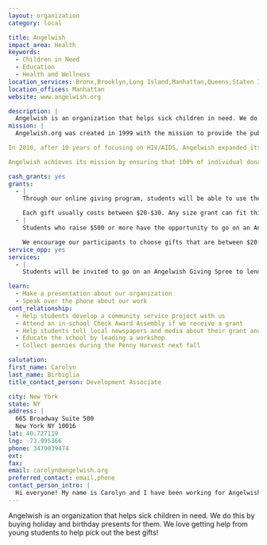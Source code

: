 ```yaml
---
layout: organization
category: local

title: Angelwish
impact_area: Health
keywords: 
  - Children in Need
  - Education
  - Health and Wellness
location_services: Bronx,Brooklyn,Long Island,Manhattan,Queens,Staten Island,Greater New York
location_offices: Manhattan
website: www.angelwish.org

description: |
  Angelwish is an organization that helps sick children in need. We do this by buying holiday and birthday presents for them. We love getting help from young students to help pick out the best gifts!
mission: |
  Angelwish.org was created in 1999 with the mission to provide the public with an easy way to grant wishes to the millions of children that are living with HIV/AIDS around the world. Infected or affected by the disease, their opportunities for a "normal" childhood are virtually impossible.By harnessing the power of the Internet, Angelwish helps donors add a ray of hope to their lives. 

In 2010, after 10 years of focusing on HIV/AIDS, Angelwish expanded its mission to include children living with chronic illnesses such as asthma, diabetes and kidney disease. 

Angelwish achieves its mission by ensuring that 100% of individual donations are used for program services and that those funds are extended, where possible, to incorporate an educational component giving young people a hands on lesson in philanthropy.

cash_grants: yes
grants: 
  - |
    Through our online giving program, students will be able to use the money they raised to purchase gifts for children with chronic illnesses. All they have to do is visit our website and choose a care center (or multiple care centers) to support. We work with a nationwide network of social workers to make sure the gifts listed fit the needs of their population. 

    Each gift usually costs between $20-$30. Any size grant can fit this program.
  - |
    Students who raise $500 or more have the opportunity to go on an Angelwish Giving Spree. They will be invited to a local toy store or bookstore to use the money they raised to purchase gifts for ill children in need. The gifts will then be sent to social workers at our partner care centers, and they will distribute the gifts to parents to give to their children. 

    We encourage our participants to choose gifts that are between $20-$30.
service_opp: yes
services: 
  - |
    Students will be invited to go on an Angelwish Giving Spree to lend their expertise and help us pick out the toys we send to sick children if 1) They raise over $500 or 2) We receive funding from a third party.

learn: 
  - Make a presentation about our organization
  - Speak over the phone about our work
cont_relationship: 
  - Help students develop a community service project with us
  - Attend an in-school Check Award Assembly if we receive a grant
  - Help students tell local newspapers and media about their grant and/or project with us
  - Educate the school by leading a workshop
  - Collect pennies during the Penny Harvest next fall

salutation: 
first_name: Carolyn
last_name: Birbiglia
title_contact_person: Development Associate

city: New York
state: NY
address: |
  665 Broadway Suite 500    
  New York NY 10016
lat: 40.727119
lng: -73.995366
phone: 3479039474
ext: 
fax: 
email: carolyn@angelwish.org
preferred_contact: email,phone
contact_person_intro: |
  Hi everyone! My name is Carolyn and I have been working for Angelwish for almost a year. At Angelwish, I plan fundraising events and talk to people at different companies, foundations, and schools to raise money for the children we support. I am very excited to work with a Common Cents school and to see what presents you pick out for other kids in need.
---
```

Angelwish is an organization that helps sick children in need. We do this by buying holiday and birthday presents for them. We love getting help from young students to help pick out the best gifts!